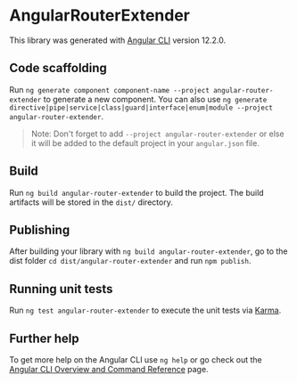 # AngularRouterExtender

This library was generated with [Angular CLI](https://github.com/angular/angular-cli) version 12.2.0.

## Code scaffolding

Run `ng generate component component-name --project angular-router-extender` to generate a new component. You can also use `ng generate directive|pipe|service|class|guard|interface|enum|module --project angular-router-extender`.
> Note: Don't forget to add `--project angular-router-extender` or else it will be added to the default project in your `angular.json` file. 

## Build

Run `ng build angular-router-extender` to build the project. The build artifacts will be stored in the `dist/` directory.

## Publishing

After building your library with `ng build angular-router-extender`, go to the dist folder `cd dist/angular-router-extender` and run `npm publish`.

## Running unit tests

Run `ng test angular-router-extender` to execute the unit tests via [Karma](https://karma-runner.github.io).

## Further help

To get more help on the Angular CLI use `ng help` or go check out the [Angular CLI Overview and Command Reference](https://angular.io/cli) page.
